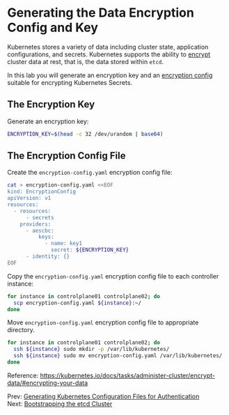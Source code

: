 # Generating the Data Encryption Config and Key

Kubernetes stores a variety of data including cluster state, application configurations, and secrets. Kubernetes supports the ability to [encrypt](https://kubernetes.io/docs/tasks/administer-cluster/encrypt-data) cluster data at rest, that is, the data stored within `etcd`.

In this lab you will generate an encryption key and an [encryption config](https://kubernetes.io/docs/tasks/administer-cluster/encrypt-data/#understanding-the-encryption-at-rest-configuration) suitable for encrypting Kubernetes Secrets.

## The Encryption Key

[//]: # (host:controlplane01)

Generate an encryption key:

```bash
ENCRYPTION_KEY=$(head -c 32 /dev/urandom | base64)
```

## The Encryption Config File

Create the `encryption-config.yaml` encryption config file:

```bash
cat > encryption-config.yaml <<EOF
kind: EncryptionConfig
apiVersion: v1
resources:
  - resources:
      - secrets
    providers:
      - aescbc:
          keys:
            - name: key1
              secret: ${ENCRYPTION_KEY}
      - identity: {}
EOF
```

Copy the `encryption-config.yaml` encryption config file to each controller instance:

```bash
for instance in controlplane01 controlplane02; do
  scp encryption-config.yaml ${instance}:~/
done
```

Move `encryption-config.yaml` encryption config file to appropriate directory.

```bash
for instance in controlplane01 controlplane02; do
  ssh ${instance} sudo mkdir -p /var/lib/kubernetes/
  ssh ${instance} sudo mv encryption-config.yaml /var/lib/kubernetes/
done
```

Reference: https://kubernetes.io/docs/tasks/administer-cluster/encrypt-data/#encrypting-your-data

Prev: [Generating Kubernetes Configuration Files for Authentication](05-kubernetes-configuration-files.md)<br>
Next: [Bootstrapping the etcd Cluster](07-bootstrapping-etcd.md)
